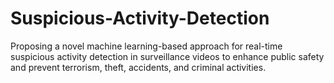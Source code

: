 # Suspicious-Activity-Detection
Proposing a novel machine learning-based approach for real-time suspicious activity detection in surveillance videos to enhance public safety and prevent terrorism, theft, accidents, and criminal activities.
